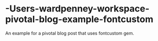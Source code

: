 -Users-wardpenney-workspace-pivotal-blog-example-fontcustom
===========================================================

An example for a pivotal blog post that uses fontcustom gem.

